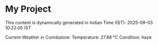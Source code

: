 # My Project

This content is dynamically generated in Indian Time (IST): 2025-09-03 10:22:05 IST


Current Weather in Coimbatore:
Temperature: 27.88 °C
Condition: haze
